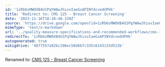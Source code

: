```yaml
---
id: '1zRb6sMWOXB4U1PqYWAwJhixvIaeGsAPINYdcvedUPHk'
title: 'Redirect to: CMS 125 - Breast Cancer Screening'
date: '2023-11-16T18:10:40.330Z'
source: 'https://drive.google.com/open?id=1zRb6sMWOXB4U1PqYWAwJhixvIaeGsAPINYdcvedUPHk'
mimeType: 'text/x-markdown'
url: '../quality-measure-specifications-and-recommended-workflows/cms-125-breast-cancer-screening.md'
redirectTo: '1zRb6sMWOXB4U1PqYWAwJhixvIaeGsAPINYdcvedUPHk'
autogenerated: true
wikigdrive: '4877557a92bc296ec58d6bfc335c6143133d522b'
---
```

Renamed to: [CMS 125 - Breast Cancer Screening](../quality-measure-specifications-and-recommended-workflows/cms-125-breast-cancer-screening.md)
